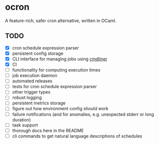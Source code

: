 # ocron

A feature-rich, safer cron alternative, written in OCaml.

## TODO

- [x] cron schedule expression parser
- [x] persistent config storage
- [x] CLI interface for managing jobs using [cmdliner](https://erratique.ch/software/cmdliner/doc/tutorial.html)
- [x] CI
- [ ] functionality for computing execution times
- [ ] job execution daemon
- [ ] automated releases
- [ ] tests for cron schedule expression parser
- [ ] other trigger types
- [ ] robust logging
- [ ] persistent metrics storage
- [ ] figure out how environment config should work
- [ ] failure notifications (and for anomalies, e.g. unexpected stderr or long duration)
- [ ] task support
- [ ] thorough docs here in the README
- [ ] cli commands to get natural language descriptions of schedules
